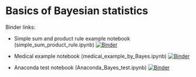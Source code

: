 # Basics of Bayesian statistics

Binder links:

* Simple sum and product rule example notebook (simple_sum_product_rule.ipynb) [![Binder](https://mybinder.org/badge_logo.svg)](https://mybinder.org/v2/gh/furnstahl/Physics-8805/master?filepath=topics%2Fbasics-of-bayesian-statistics%2Fsimple_sum_product_rule.ipynb)

* Medical example notebook (medical_example_by_Bayes.ipynb) [![Binder](https://mybinder.org/badge_logo.svg)](https://mybinder.org/v2/gh/furnstahl/Physics-8805/master?filepath=topics%2Fbasics-of-bayesian-statistics%2Fmedical_example_by_Bayes.ipynb)

* Anaconda test notebook (Anaconda_Bayes_test.ipynb) [![Binder](https://mybinder.org/badge_logo.svg)](https://mybinder.org/v2/gh/furnstahl/Physics-8805/master?filepath=topics%2Fbasics-of-bayesian-statistics%2FAnaconda_Bayes_test.ipynb)

